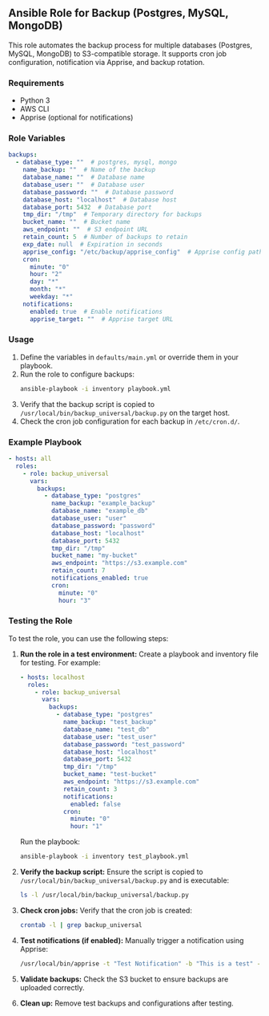## Ansible Role for Backup (Postgres, MySQL, MongoDB)

This role automates the backup process for multiple databases (Postgres, MySQL, MongoDB) to S3-compatible storage. It supports cron job configuration, notification via Apprise, and backup rotation.

### Requirements

- Python 3
- AWS CLI
- Apprise (optional for notifications)

### Role Variables

```yaml
backups:
  - database_type: ""  # postgres, mysql, mongo
    name_backup: ""  # Name of the backup
    database_name: ""  # Database name
    database_user: ""  # Database user
    database_password: ""  # Database password
    database_host: "localhost"  # Database host
    database_port: 5432  # Database port
    tmp_dir: "/tmp"  # Temporary directory for backups
    bucket_name: ""  # Bucket name
    aws_endpoint: ""  # S3 endpoint URL
    retain_count: 5  # Number of backups to retain
    exp_date: null  # Expiration in seconds
    apprise_config: "/etc/backup/apprise_config"  # Apprise config path
    cron:
      minute: "0"
      hour: "2"
      day: "*"
      month: "*"
      weekday: "*"
    notifications:
      enabled: true  # Enable notifications
      apprise_target: ""  # Apprise target URL
```

### Usage

1. Define the variables in `defaults/main.yml` or override them in your playbook.
2. Run the role to configure backups:
   ```bash
   ansible-playbook -i inventory playbook.yml
   ```
3. Verify that the backup script is copied to `/usr/local/bin/backup_universal/backup.py` on the target host.
4. Check the cron job configuration for each backup in `/etc/cron.d/`.

### Example Playbook

```yaml
- hosts: all
  roles:
    - role: backup_universal
      vars:
        backups:
          - database_type: "postgres"
            name_backup: "example_backup"
            database_name: "example_db"
            database_user: "user"
            database_password: "password"
            database_host: "localhost"
            database_port: 5432
            tmp_dir: "/tmp"
            bucket_name: "my-bucket"
            aws_endpoint: "https://s3.example.com"
            retain_count: 7
            notifications_enabled: true
            cron:
              minute: "0"
              hour: "3"
```

### Testing the Role

To test the role, you can use the following steps:

1. **Run the role in a test environment:**
   Create a playbook and inventory file for testing. For example:

   ```yaml
   - hosts: localhost
     roles:
       - role: backup_universal
         vars:
           backups:
             - database_type: "postgres"
               name_backup: "test_backup"
               database_name: "test_db"
               database_user: "test_user"
               database_password: "test_password"
               database_host: "localhost"
               database_port: 5432
               tmp_dir: "/tmp"
               bucket_name: "test-bucket"
               aws_endpoint: "https://s3.example.com"
               retain_count: 3
               notifications:
                 enabled: false
               cron:
                 minute: "0"
                 hour: "1"
   ```

   Run the playbook:
   ```bash
   ansible-playbook -i inventory test_playbook.yml
   ```

2. **Verify the backup script:**
   Ensure the script is copied to `/usr/local/bin/backup_universal/backup.py` and is executable:
   ```bash
   ls -l /usr/local/bin/backup_universal/backup.py
   ```

3. **Check cron jobs:**
   Verify that the cron job is created:
   ```bash
   crontab -l | grep backup_universal
   ```

4. **Test notifications (if enabled):**
   Manually trigger a notification using Apprise:
   ```bash
   /usr/local/bin/apprise -t "Test Notification" -b "This is a test" --config /etc/backup/apprise_config_test_backup
   ```

5. **Validate backups:**
   Check the S3 bucket to ensure backups are uploaded correctly.

6. **Clean up:**
   Remove test backups and configurations after testing.
